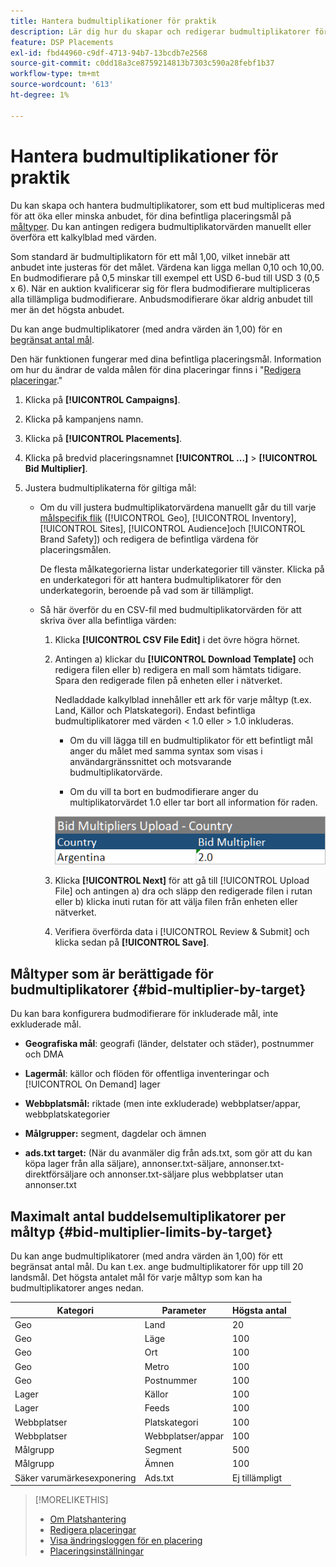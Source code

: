 ```yaml
---
title: Hantera budmultiplikationer för praktik
description: Lär dig hur du skapar och redigerar budmultiplikatorer för dina placeringsmål.
feature: DSP Placements
exl-id: fbd44960-c9df-4713-94b7-13bcdb7e2568
source-git-commit: c0dd18a3ce8759214813b7303c590a28febf1b37
workflow-type: tm+mt
source-wordcount: '613'
ht-degree: 1%

---
```


# Hantera budmultiplikationer för praktik

Du kan skapa och hantera budmultiplikatorer, som ett bud multipliceras med för att öka eller minska anbudet, för dina befintliga placeringsmål på [måltyper](#bid-multiplier-by-target). Du kan antingen redigera budmultiplikatorvärden manuellt eller överföra ett kalkylblad med värden.

Som standard är budmultiplikatorn för ett mål 1,00, vilket innebär att anbudet inte justeras för det målet. Värdena kan ligga mellan 0,10 och 10,00. En budmodifierare på 0,5 minskar till exempel ett USD 6-bud till USD 3 (0,5 x 6). När en auktion kvalificerar sig för flera budmodifierare multipliceras alla tillämpliga budmodifierare. Anbudsmodifierare ökar aldrig anbudet till mer än det högsta anbudet.

Du kan ange budmultiplikatorer (med andra värden än 1,00) för en [begränsat antal mål](#bid-multiplier-limits-by-target).

Den här funktionen fungerar med dina befintliga placeringsmål. Information om hur du ändrar de valda målen för dina placeringar finns i &quot;[Redigera placeringar](/help/dsp/campaign-management/placements/placement-edit.md).&quot;

1. Klicka på **[!UICONTROL Campaigns]**.

1. Klicka på kampanjens namn.

1. Klicka på **[!UICONTROL Placements]**.

1. Klicka på bredvid placeringsnamnet  **[!UICONTROL ...]** > **[!UICONTROL Bid Multiplier]**.

1. Justera budmultiplikaterna för giltiga mål:

   * Om du vill justera budmultiplikatorvärdena manuellt går du till varje [målspecifik flik](#bid-multiplier-by-target) ([!UICONTROL Geo], [!UICONTROL Inventory], [!UICONTROL Sites], [!UICONTROL Audience]och [!UICONTROL Brand Safety]) och redigera de befintliga värdena för placeringsmålen.

     De flesta målkategorierna listar underkategorier till vänster. Klicka på en underkategori för att hantera budmultiplikatorer för den underkategorin, beroende på vad som är tillämpligt.

   * Så här överför du en CSV-fil med budmultiplikatorvärden för att skriva över alla befintliga värden:

      1. Klicka **[!UICONTROL CSV File Edit]** i det övre högra hörnet.

      1. Antingen a) klickar du **[!UICONTROL Download Template]** och redigera filen eller b) redigera en mall som hämtats tidigare. Spara den redigerade filen på enheten eller i nätverket.

         Nedladdade kalkylblad innehåller ett ark för varje måltyp (t.ex. Land, Källor och Platskategori). Endast befintliga budmultiplikatorer med värden &lt; 1.0 eller > 1.0 inkluderas.

         * Om du vill lägga till en budmultiplikator för ett befintligt mål anger du målet med samma syntax som visas i användargränssnittet och motsvarande budmultiplikatorvärde.

         * Om du vill ta bort en budmodifierare anger du multiplikatorvärdet 1.0 eller tar bort all information för raden.

         ![Exempelrad i en anbudsmultiplikator-kalkylbladsfil](/help/dsp/assets/bid-multiplier-spreadsheet.png "Exempelrad i en anbudsmultiplikator-kalkylbladsfil")

      1. Klicka **[!UICONTROL Next]** för att gå till [!UICONTROL Upload File] och antingen a) dra och släpp den redigerade filen i rutan eller b) klicka inuti rutan för att välja filen från enheten eller nätverket.

      1. Verifiera överförda data i [!UICONTROL Review & Submit] och klicka sedan på **[!UICONTROL Save]**.

## Måltyper som är berättigade för budmultiplikatorer {#bid-multiplier-by-target}

Du kan bara konfigurera budmodifierare för inkluderade mål, inte exkluderade mål.

* **Geografiska mål**: geografi (länder, delstater och städer), postnummer och DMA

* **Lagermål**: källor och flöden för offentliga inventeringar och [!UICONTROL On Demand] lager

* **Webbplatsmål:** riktade (men inte exkluderade) webbplatser/appar, webbplatskategorier

* **Målgrupper:** segment, dagdelar och ämnen

* **ads.txt target:** (När du avanmäler dig från ads.txt, som gör att du kan köpa lager från alla säljare), annonser.txt-säljare, annonser.txt-direktförsäljare och annonser.txt-säljare plus webbplatser utan annonser.txt <!-- bid multipliers for the different subsets of inventory; not available when the placement targets only one subset -->

## Maximalt antal buddelsemultiplikatorer per måltyp {#bid-multiplier-limits-by-target}

Du kan ange budmultiplikatorer (med andra värden än 1,00) för ett begränsat antal mål. Du kan t.ex. ange budmultiplikatorer för upp till 20 landsmål. Det högsta antalet mål för varje måltyp som kan ha budmultiplikatorer anges nedan.

| Kategori | Parameter | Högsta antal |
| -------- | --------- | ----- |
| Geo | Land | 20 |
| Geo | Läge | 100 |
| Geo | Ort | 100 |
| Geo | Metro | 100 |
| Geo | Postnummer | 100 |
| Lager | Källor | 100 |
| Lager | Feeds | 100 |
| Webbplatser | Platskategori | 100 |
| Webbplatser | Webbplatser/appar | 100 |
| Målgrupp | Segment | 500 |
| Målgrupp | Ämnen | 100 |
| Säker varumärkesexponering | Ads.txt | Ej tillämpligt |

>[!MORELIKETHIS]
>
>* [Om Platshantering](placement-about.md)
>* [Redigera placeringar](placement-edit.md)
>* [Visa ändringsloggen för en placering](placement-change-log.md)
>* [Placeringsinställningar](placement-settings.md)
